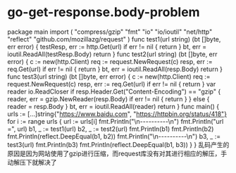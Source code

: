 # go-get-response.body-problem

package main  import ( 	"compress/gzip" 	"fmt" 	"io" 	"io/ioutil" 	"net/http" 	"reflect"  	"github.com/mozillazg/request" )  func test1(url string) (bt []byte, err error) { 	testResp, err := http.Get(url) 	if err != nil { 		return 	} 	bt, err = ioutil.ReadAll(testResp.Body) 	return }  func test2(url string) (bt []byte, err error) { 	c := new(http.Client) 	req := request.NewRequest(c) 	resp, err := req.Get(url) 	if err != nil { 		return 	} 	bt, err = ioutil.ReadAll(resp.Body) 	return }  func test3(url string) (bt []byte, err error) { 	c := new(http.Client) 	req := request.NewRequest(c) 	resp, err := req.Get(url) 	if err != nil { 		return 	} 	var reader io.ReadCloser 	if resp.Header.Get("Content-Encoding") == "gzip" { 		reader, err = gzip.NewReader(resp.Body) 		if err != nil { 			return 		} 	} else { 		reader = resp.Body 	}  	bt, err = ioutil.ReadAll(reader) 	return }  func main() { 	urls := [...]string{"https://www.baidu.com", "https://httpbin.org/status/418"} 	for i := range urls { 		url := urls[i] 		fmt.Println("\n----------\n") 		fmt.Println("url =", url)  		b1, _ := test1(url) 		b2, _ := test2(url) 		fmt.Println(b1) 		fmt.Println(b2) 		fmt.Println(reflect.DeepEqual(b1, b2))  		fmt.Println("\n----------\n")  		b3, _ := test3(url) 		fmt.Println(b3) 		fmt.Println(reflect.DeepEqual(b1, b3)) 	}  } 乱码产生的原因是因为网站使用了gzip进行压缩，而request库没有对其进行相应的解压，手动解压下就解决了
